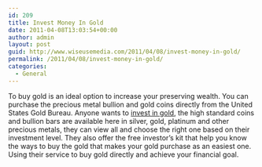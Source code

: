 ```yaml
---
id: 209
title: Invest Money In Gold
date: 2011-04-08T13:03:54+00:00
author: admin
layout: post
guid: http://www.wiseusemedia.com/2011/04/08/invest-money-in-gold/
permalink: /2011/04/08/invest-money-in-gold/
categories:
  - General
---
```

To buy gold is an ideal option to increase your preserving wealth. You can purchase the precious metal bullion and gold coins directly from the United States Gold Bureau. Anyone wants to [invest in gold](http://www.usgoldbureau.com), the high standard coins and bullion bars are available here in silver, gold, platinum and other precious metals, they can view all and choose the right one based on their investment level. They also offer the free investor&#8217;s kit that help you know the ways to buy the gold that makes your gold purchase as an easiest one. Using their service to buy gold directly and achieve your financial goal.